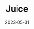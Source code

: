 ---
title: 'Juice'
date: '2023-05-31' 
metatag: '' 
inventory: '10' 
draft: false 
# meta description 
shortDescripton: ''
description: 'Beverages'
longdescription: ''
tags: ''
brand: ''
subCategory: ''
unit: 'Unit'
sellCount: '0'
featured: False
# product Price
price: '120.0'
# Product Short Description
productID: '3EF136E8-1BFF-ED11-996D-005056B3A416'
type: 'products'
category: 'Beverages' 
thumnailproduct: 'https://eraconnect.blob.core.windows.net/product-images/basics/184adb43-5746-4b1b-8410-79972a6a2264.webp' 
images:
  - image: 'https://eraconnect.blob.core.windows.net/product-images/basics/184adb43-5746-4b1b-8410-79972a6a2264.webp'  
Variants:
---